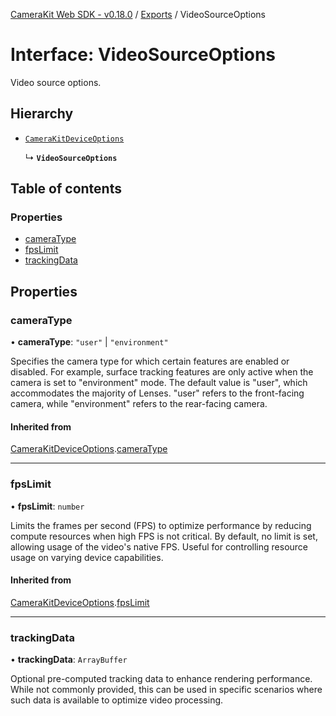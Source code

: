 [CameraKit Web SDK - v0.18.0](../README.md) / [Exports](../modules.md) / VideoSourceOptions

# Interface: VideoSourceOptions

Video source options.

## Hierarchy

- [`CameraKitDeviceOptions`](CameraKitDeviceOptions.md)

  ↳ **`VideoSourceOptions`**

## Table of contents

### Properties

- [cameraType](VideoSourceOptions.md#cameratype)
- [fpsLimit](VideoSourceOptions.md#fpslimit)
- [trackingData](VideoSourceOptions.md#trackingdata)

## Properties

### cameraType

• **cameraType**: ``"user"`` \| ``"environment"``

Specifies the camera type for which certain features are enabled or disabled.
For example, surface tracking features are only active when the camera is set to "environment" mode.
The default value is "user", which accommodates the majority of Lenses.
"user" refers to the front-facing camera, while "environment" refers to the rear-facing camera.

#### Inherited from

[CameraKitDeviceOptions](CameraKitDeviceOptions.md).[cameraType](CameraKitDeviceOptions.md#cameratype)

___

### fpsLimit

• **fpsLimit**: `number`

Limits the frames per second (FPS) to optimize performance by reducing compute resources
when high FPS is not critical. By default, no limit is set, allowing usage of the video's native FPS.
Useful for controlling resource usage on varying device capabilities.

#### Inherited from

[CameraKitDeviceOptions](CameraKitDeviceOptions.md).[fpsLimit](CameraKitDeviceOptions.md#fpslimit)

___

### trackingData

• **trackingData**: `ArrayBuffer`

Optional pre-computed tracking data to enhance rendering performance.
While not commonly provided, this can be used in specific scenarios
where such data is available to optimize video processing.
